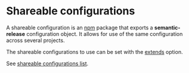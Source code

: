 # Shareable configurations

A shareable configuration is an [npm](https://www.npmjs.com/) package that exports a **semantic-release** configuration object. It allows for use of the same configuration across several projects.

The shareable configurations to use can be set with the [extends](configuration.md#extends) option.

See [shareable configurations list](../02-extending/shareable-configurations-list.md).

